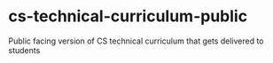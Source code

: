 # cs-technical-curriculum-public
Public facing version of CS technical curriculum that gets delivered to students
